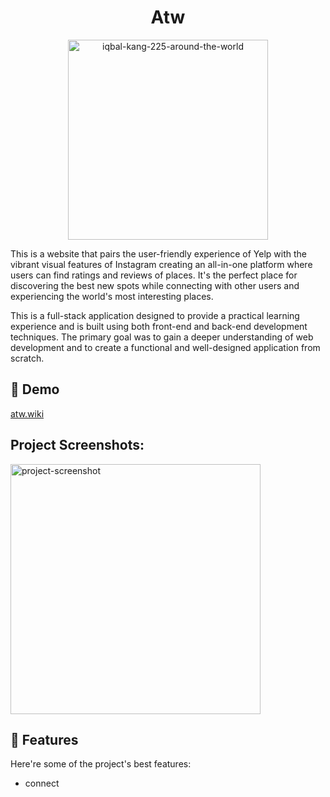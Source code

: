 <h1 align="center" id="title">Atw</h1>


<p align="center">
  <img src="https://socialify.git.ci/iqbalkang225/iqbal-kang-225-around-the-world/image?logo=https%3A%2F%2Fraw.githubusercontent.com%2Fiqbalkang225%2Fiqbal-kang-225-around-the-world%2F444975c05650980ae53b2b6fd9bbdce49cad87ea%2Fclient%2Fpublic%2Ffavicon.svg&name=1&owner=1&theme=Light" alt="iqbal-kang-225-around-the-world" height="320" />
</p>


<p id="description">This is a website that pairs the user-friendly experience of Yelp with the vibrant visual features of Instagram creating an all-in-one platform where users can find ratings and reviews of places. It's the perfect place for discovering the best new spots while connecting with other users and experiencing the world's most interesting places. 
  
 This is a full-stack application designed to provide a practical learning experience and is built using both front-end and back-end development techniques. The primary goal was to gain a deeper understanding of web development and to create a functional and well-designed application from scratch.</p>

<h2>🚀 Demo</h2>

[atw.wiki](atw.wiki)

<h2>Project Screenshots:</h2>

<img src="https://res.cloudinary.com/dydbhumso/video/upload/v1686180042/movieousvideo2_puaaup.mov" alt="project-screenshot" width="400" height="400/">

  
  
<h2>🧐 Features</h2>

Here're some of the project's best features:

*   connect
